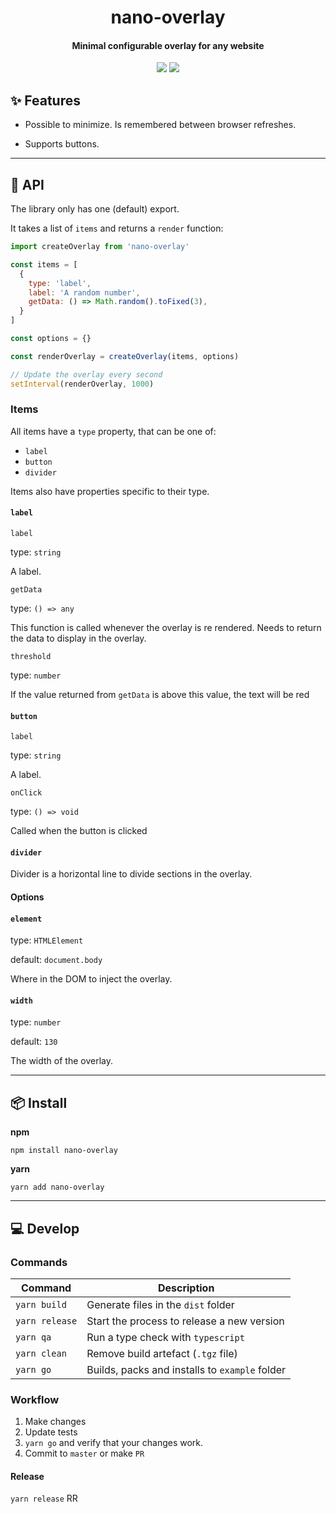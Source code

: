 <h1 align="center">
  nano-overlay
</h1>
<h4 align="center">
  Minimal configurable overlay for any website
</h4>

<div align="center">
  <img src="https://badgen.net/npm/v/nano-overlay?icon=npm" />
  <img src="https://badgen.net/bundlephobia/minzip/nano-overlay" />
</div>

## :sparkles: Features

 - Possible to minimize. Is remembered between browser refreshes.

 - Supports buttons.

---

## :newspaper: API

The library only has one (default) export.

It takes a list of `items` and returns a `render` function:

```js
import createOverlay from 'nano-overlay'

const items = [
  {
    type: 'label',
    label: 'A random number',
    getData: () => Math.random().toFixed(3),
  }
]

const options = {}

const renderOverlay = createOverlay(items, options)

// Update the overlay every second
setInterval(renderOverlay, 1000)
```

### Items

All items have a `type` property, that can be one of: 

 - `label`
 - `button`
 - `divider`

Items also have properties specific to their type.

#### `label`

`label`

type: `string`

A label.

`getData`

type: `() => any`

This function is called whenever the overlay is re rendered. Needs to return the data to display in the overlay.

`threshold`

type: `number`

If the value returned from `getData` is above this value, the text will be red

#### `button`

`label`

type: `string`

A label.

`onClick`

type: `() => void`

Called when the button is clicked

#### `divider`

Divider is a horizontal line to divide sections in the overlay.

#### Options

#### `element`

type: `HTMLElement`

default: `document.body`

Where in the DOM to inject the overlay.

#### `width`

type: `number`

default: `130`

The width of the overlay.

---

## :package: Install

**npm**

```
npm install nano-overlay
```

**yarn**

```
yarn add nano-overlay
```

---

## :computer: Develop

### Commands

| Command        | Description                                    |
| -------------- | ---------------------------------------------- |
| `yarn build`   | Generate files in the `dist` folder            |
| `yarn release` | Start the process to release a new version     |
| `yarn qa`      | Run a type check with `typescript`             |
| `yarn clean`   | Remove build artefact (`.tgz` file)            |
| `yarn go`      | Builds, packs and installs to `example` folder |

### Workflow

1. Make changes
2. Update tests 
3. `yarn go` and verify that your changes work.
4. Commit to `master` or make `PR`

#### Release

`yarn release`
RR